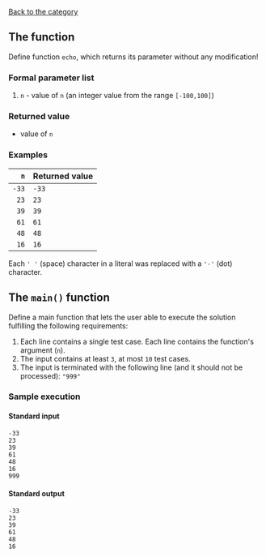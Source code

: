 [Back to the category](./README.md)

## The function

Define function `echo`, which returns its parameter without any modification!


### Formal parameter list

1. `n` - value of `n` (an integer value from the range `[-100,100]`)

### Returned value

* value of `n`

### Examples

| `n` | Returned value | 
| ---: | :-- | 
| `-33` | `-33` | 
| `23` | `23` | 
| `39` | `39` | 
| `61` | `61` | 
| `48` | `48` | 
| `16` | `16` | 

Each `' '` (space) character in a literal was replaced with a  `'·'` (dot) character.

## The `main()` function

Define a main function that lets the user able to execute the solution fulfilling the following requirements:

1. Each line contains a single test case. Each line contains the function's argument (`n`).
1. The input contains at least `3`, at most `10` test cases.
1. The input is terminated with the following line (and it should not be processed): `"999"`

### Sample execution

#### Standard input

```
-33
23
39
61
48
16
999
```

#### Standard output

```
-33
23
39
61
48
16
```